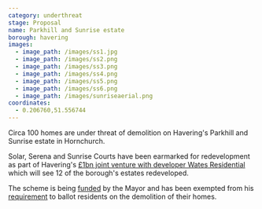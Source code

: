 ```yaml
---
category: underthreat
stage: Proposal
name: Parkhill and Sunrise estate 
borough: havering
images:
  - image_path: /images/ss1.jpg
  - image_path: /images/ss2.png
  - image_path: /images/ss3.png
  - image_path: /images/ss4.png
  - image_path: /images/ss5.png
  - image_path: /images/ss6.png
  - image_path: /images/sunriseaerial.png
coordinates: 
  - 0.206760,51.556744
---
```

Circa 100 homes are under threat of demolition on Havering's Parkhill and Sunrise estate in Hornchurch.

Solar, Serena and Sunrise Courts have been earmarked for redevelopment as part of Havering's [£1bn joint venture with developer Wates Residential](https://www.wates.co.uk/articles/case-study/borough-of-havering-housing-redevelopment/) which will see 12 of the borough's estates redeveloped.

The scheme is being [funded](/approved/funding) by the Mayor and has been exempted from his [requirement](/approved/ballotexemptions) to ballot residents on the demolition of their homes.

